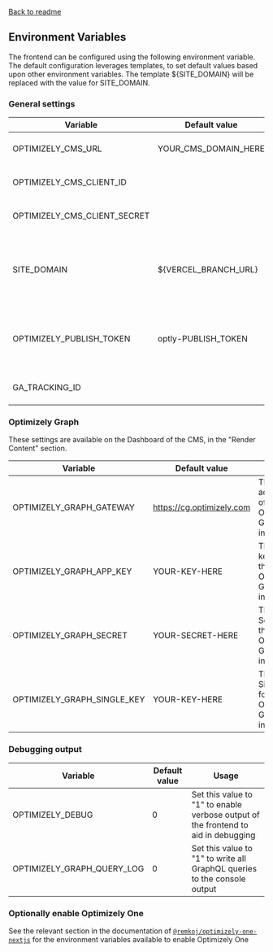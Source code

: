 [Back to readme](../README.md)

## Environment Variables

The frontend can be configured using the following environment variable. The default configuration leverages templates, to set default values based upon other environment variables. The template \${SITE_DOMAIN} will be replaced with the value for SITE_DOMAIN.

### General settings

| Variable | Default value | Usage |
| --- | --- | --- |
| OPTIMIZELY_CMS_URL | YOUR_CMS_DOMAIN_HERE | Put the URL of the CMS instance here, without a path. For example: <https://example.cms.optimizely.com/> |
| OPTIMIZELY_CMS_CLIENT_ID | | The Client ID of the application registered with SaaS CMS to allow usage of the SaaS CMS Rest API |
| OPTIMIZELY_CMS_CLIENT_SECRET | | The Client Secret of the application registered with SaaS CMS to allow usage of the SaaS CMS Rest API |
| SITE_DOMAIN | ${VERCEL_BRANCH_URL} | The domain where the site is running, this will be used to configure the publishing webhook on Optimizely Graph during the build process. The default value takes a stable URL from Vercel. See the [Vercel documentation](https://vercel.com/docs/projects/environment-variables/system-environment-variables)
| OPTIMIZELY_PUBLISH_TOKEN | optly-PUBLISH_TOKEN | A token that makes it more difficult to flush the site cache. It must be provided to the /api/content/publish endpoint and is included by default when the webhook for publishing is registered. |
| GA_TRACKING_ID | | Set this value to enable Google Analytics Tracking of the behavior of visitors on this site |

### Optimizely Graph

These settings are available on the Dashboard of the CMS, in the "Render Content" section.

| Variable | Default value | Usage |
| --- | --- | --- |
| OPTIMIZELY_GRAPH_GATEWAY | <https://cg.optimizely.com> | The address of the Optimizely Graph instance |
| OPTIMIZELY_GRAPH_APP_KEY | YOUR-KEY-HERE | The App key for the Optimizely Graph instance |
| OPTIMIZELY_GRAPH_SECRET | YOUR-SECRET-HERE | The Secret for the Optimizely Graph instance |
| OPTIMIZELY_GRAPH_SINGLE_KEY | YOUR-KEY-HERE | The Single key for the Optimizely Graph instance |

### Debugging output

| Variable | Default value | Usage |
| --- | --- | --- |
| OPTIMIZELY_DEBUG | 0 | Set this value to "1" to enable verbose output of the frontend to aid in debugging
| OPTIMIZELY_GRAPH_QUERY_LOG | 0 | Set this value to "1" to write all GraphQL queries to the console output |

### Optionally enable Optimizely One

See the relevant section in the documentation of [`@remkoj/optimizely-one-nextjs`](https://www.npmjs.com/package/@remkoj/optimizely-one-nextjs#252-list-of-supported-environment-variables) for the environment variables available to enable Optimizely One
